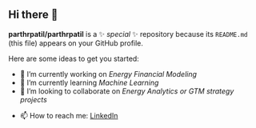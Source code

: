 ## Hi there 👋

**parthrpatil/parthrpatil** is a ✨ _special_ ✨ repository because its `README.md` (this file) appears on your GitHub profile.

Here are some ideas to get you started:

- 🔭 I’m currently working on *Energy Financial Modeling*
- 🌱 I’m currently learning *Machine Learning*
- 👯 I’m looking to collaborate on *Energy Analytics or GTM strategy projects*
<!-- - 🤔 I’m looking for help with ... 
- 💬 Ask me about ... -->
- 📫 How to reach me: [LinkedIn](https://www.linkedin.com/in/parthpatil2000/)


